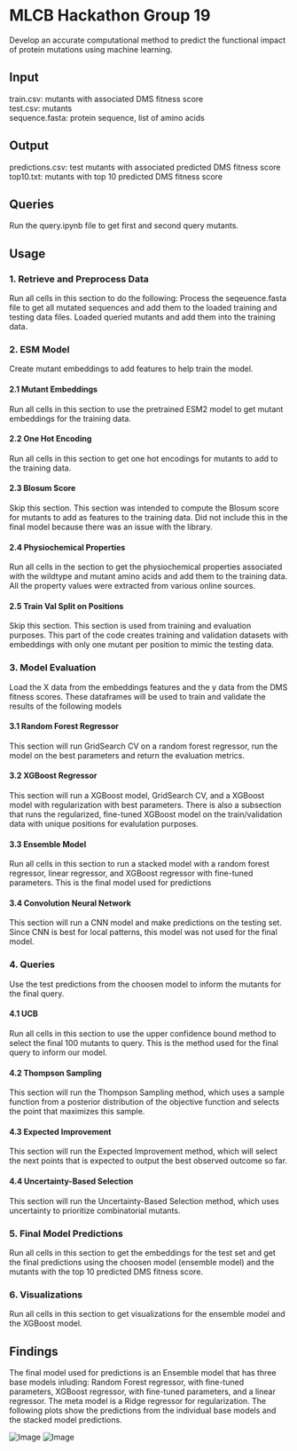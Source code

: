 # MLCB Hackathon Group 19
Develop an accurate computational method to predict the functional impact of protein mutations using machine learning. 

## Input
train.csv: mutants with associated DMS fitness score\
test.csv: mutants\
sequence.fasta: protein sequence, list of amino acids

## Output
predictions.csv: test mutants with associated predicted DMS fitness score\
top10.txt: mutants with top 10 predicted DMS fitness score

## Queries
Run the query.ipynb file to get first and second query mutants.

## Usage
### 1. Retrieve and Preprocess Data
Run all cells in this section to do the following: Process the seqeuence.fasta file to get all mutated sequences and add them to the loaded training and testing data files. Loaded queried mutants and add them into the training data.
### 2. ESM Model
Create mutant embeddings to add features to help train the model.
#### 2.1 Mutant Embeddings
Run all cells in this section to use the pretrained ESM2 model to get mutant embeddings for the training data.
#### 2.2 One Hot Encoding
Run all cells in this section to get one hot encodings for mutants to add to the training data.
#### 2.3 Blosum Score
Skip this section. This section was intended to compute the Blosum score for mutants to add as features to the training data. Did not include this in the final model because there was an issue with the library.
#### 2.4 Physiochemical Properties
Run all cells in the section to get the physiochemical properties associated with the wildtype and mutant amino acids and add them to the training data. All the property values were extracted from various online sources.
#### 2.5 Train Val Split on Positions
Skip this section. This section is used from training and evaluation purposes. This part of the code creates training and validation datasets with embeddings with only one mutant per position to mimic the testing data.
### 3. Model Evaluation
Load the X data from the embeddings features and the y data from the DMS fitness scores. These dataframes will be used to train and validate the results of the following models
#### 3.1 Random Forest Regressor
This section will run GridSearch CV on a random forest regressor, run the model on the best parameters and return the evaluation metrics.
#### 3.2 XGBoost Regressor
This section will run a XGBoost model, GridSearch CV, and a XGBoost model with regularization with best parameters. There is also a subsection that runs the regularized, fine-tuned XGBoost model on the train/validation data with unique positions for evalulation purposes.
#### 3.3 Ensemble Model
Run all cells in this section to run a stacked model with a random forest regressor, linear regressor, and XGBoost regressor with fine-tuned parameters. This is the final model used for predictions
#### 3.4 Convolution Neural Network
This section will run a CNN model and make predictions on the testing set. Since CNN is best for local patterns, this model was not used for the final model.
### 4. Queries
Use the test predictions from the choosen model to inform the mutants for the final query. 
#### 4.1 UCB
Run all cells in this section to use the upper confidence bound method to select the final 100 mutants to query. This is the method used for the final query to inform our model.
#### 4.2 Thompson Sampling
This section will run the Thompson Sampling method, which uses a sample function from a posterior distribution of the objective function and selects the point that maximizes this sample.
#### 4.3 Expected Improvement
This section will run the Expected Improvement method, which will select the next points that is expected to output the best observed outcome so far.
#### 4.4 Uncertainty-Based Selection
This section will run the Uncertainty-Based Selection method, which uses uncertainty to prioritize combinatorial mutants.
### 5. Final Model Predictions
Run all cells in this section to get the embeddings for the test set and get the final predictions using the choosen model (ensemble model) and the mutants with the top 10 predicted DMS fitness score.
### 6. Visualizations
Run all cells in this section to get visualizations for the ensemble model and the XGBoost model.

## Findings
The final model used for predictions is an Ensemble model that has three base models inluding: Random Forest regressor, with fine-tuned parameters, XGBoost regressor, with fine-tuned parameters, and a linear regressor. The meta model is a Ridge regressor for regularization. The following plots show the predictions from the individual base models and the stacked model predictions. 

![Image](https://github.com/user-attachments/assets/2fde997b-29fa-424e-bd1c-1a0c09b44786)
![Image](https://github.com/user-attachments/assets/301faa1e-02c6-4347-8d12-b87d828748d3)
